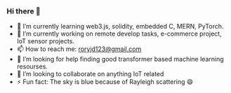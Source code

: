### Hi there 👋
- 🌱 I’m currently learning web3.js, solidity, embedded C, MERN, PyTorch.
- 🔭 I’m currently working on remote develop tasks, e-commerce project, IoT sensor projects.
- 📫 How to reach me: roryjd123@gmail.com
- 🤔 I’m looking for help finding good transformer based machine learning resourses.
- 👯 I’m looking to collaborate on anything IoT related
- ⚡ Fun fact: The sky is blue because of Rayleigh scattering 😄
<!--
**rd123myb/rd123myb** is a ✨ _special_ ✨ repository because its `README.md` (this file) appears on your GitHub profile.

Here are some ideas to get you started:

- 🔭 I’m currently working on ...
- 🌱 I’m currently learning ...
- 👯 I’m looking to collaborate on anything IoT related

- 📫 How to reach me: roryjd123@gmail.com
- 😄 Pronouns: ...
- ⚡ Fun fact: ...
-->
